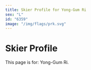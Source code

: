 ```yaml
---
title: Skier Profile for Yong-Gum Ri
sex: "L"
id: "6359"
image: "/img/flags/prk.svg" 
---
```


# Skier Profile

This page is for: Yong-Gum Ri.
    